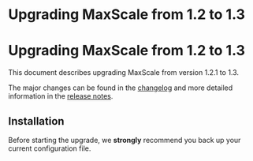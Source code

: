 
# Upgrading MaxScale from 1.2 to 1.3

# Upgrading MaxScale from 1.2 to 1.3


This document describes upgrading MaxScale from version 1.2.1 to 1.3.


The major changes can be found in the [changelog](../../mariadb-maxscale-21-06/README.md) and more
detailed information in the [release notes](../maxscale-14-release-notes/mariadb-maxscale-13-release-notes.md).


## Installation


Before starting the upgrade, we **strongly** recommend you back up your current
configuration file.
